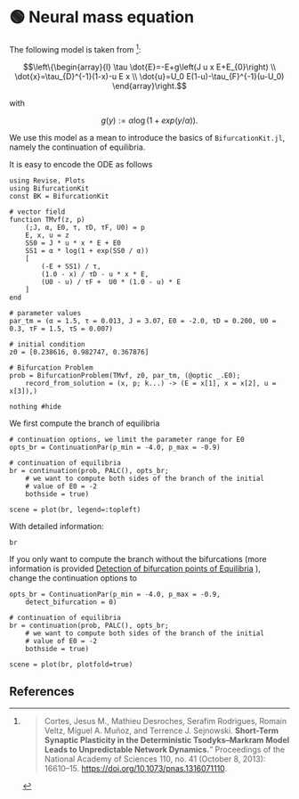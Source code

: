 # 🟢 Neural mass equation

The following model is taken from [^Cortes]:

$$\left\{\begin{array}{l}
\tau \dot{E}=-E+g\left(J u x E+E_{0}\right) \\
\dot{x}=\tau_{D}^{-1}(1-x)-u E x \\
\dot{u}=U_0 E(1-u)-\tau_{F}^{-1}(u-U_0)
\end{array}\right.$$

with

$$g(y):=\alpha\log(1+exp(y/\alpha)).$$

We use this model as a mean to introduce the basics of `BifurcationKit.jl`, namely the continuation of equilibria.

It is easy to encode the ODE as follows

```@example TUTODE0
using Revise, Plots
using BifurcationKit
const BK = BifurcationKit

# vector field
function TMvf(z, p)
	(;J, α, E0, τ, τD, τF, U0) = p
	E, x, u = z
	SS0 = J * u * x * E + E0
	SS1 = α * log(1 + exp(SS0 / α))
	[
		(-E + SS1) / τ,
		(1.0 - x) / τD - u * x * E,
		(U0 - u) / τF +  U0 * (1.0 - u) * E
	]
end

# parameter values
par_tm = (α = 1.5, τ = 0.013, J = 3.07, E0 = -2.0, τD = 0.200, U0 = 0.3, τF = 1.5, τS = 0.007)

# initial condition
z0 = [0.238616, 0.982747, 0.367876]

# Bifurcation Problem
prob = BifurcationProblem(TMvf, z0, par_tm, (@optic _.E0);
	record_from_solution = (x, p; k...) -> (E = x[1], x = x[2], u = x[3]),)

nothing #hide
```

We first compute the branch of equilibria 

```@example TUTODE0
# continuation options, we limit the parameter range for E0
opts_br = ContinuationPar(p_min = -4.0, p_max = -0.9)

# continuation of equilibria
br = continuation(prob, PALC(), opts_br;
	# we want to compute both sides of the branch of the initial
	# value of E0 = -2
	bothside = true)

scene = plot(br, legend=:topleft)
```

With detailed information:

```@example TUTODE0
br
```

If you only  want to compute the branch without the bifurcations (more information is provided [Detection of bifurcation points of Equilibria](@ref) ), change the continuation options to

```@example TUTODE0
opts_br = ContinuationPar(p_min = -4.0, p_max = -0.9,
	detect_bifurcation = 0)
	
# continuation of equilibria
br = continuation(prob, PALC(), opts_br;
	# we want to compute both sides of the branch of the initial
	# value of E0 = -2
	bothside = true)

scene = plot(br, plotfold=true)
```

## References

[^Cortes]:> Cortes, Jesus M., Mathieu Desroches, Serafim Rodrigues, Romain Veltz, Miguel A. Muñoz, and Terrence J. Sejnowski. **Short-Term Synaptic Plasticity in the Deterministic Tsodyks–Markram Model Leads to Unpredictable Network Dynamics.**” Proceedings of the National Academy of Sciences 110, no. 41 (October 8, 2013): 16610–15. https://doi.org/10.1073/pnas.1316071110.
